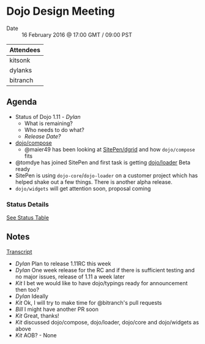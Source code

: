 # Dojo Design Meeting

<dl>
    <dt>Date</dt>
    <dd>16 February 2016 @ 17:00 GMT / 09:00 PST</dd>
</dl>

|Attendees|
|---------|
|kitsonk|
|dylanks|
|bitranch|

## Agenda

* Status of Dojo 1.11 - *Dylan*
  * What is remaining?
  * Who needs to do what?
  * *Release Date?*
* [dojo/compose](https://github.com/dojo/compose)
  * @maier49 has been looking at [SitePen/dgrid](https://github.com/SitePen/dgrid) and how `dojo/compose` fits
* @tomdye has joined SitePen and first task is getting [dojo/loader](http://github.com/dojo/loader) Beta ready
* SitePen is using `dojo-core`/`dojo-loader` on a customer project which has helped shake out a few things.  There is another alpha release.
* `dojo/widgets` will get attention soon, proposal coming

### Status Details

[See Status Table](https://github.com/dojo/meta#status)

## Notes

[Transcript](https://botbot.me/freenode/dojo-meeting/2016-02-16/)

* *Dylan* Plan to release 1.11RC this week
* *Dylan* One week release for the RC and if there is sufficient testing and no major issues, release of 1.11 a week later
* *Kit* I bet we would like to have dojo/typings ready for announcement then too?
* *Dylan* Ideally
* *Kit* Ok, I will try to make time for @bitranch's pull requests
* *Bill* I might have another PR soon
* *Kit* Great, thanks!
* *Kit* discussed dojo/compose, dojo/loader, dojo/core and dojo/widgets as above
* *Kit* AOB? - None
